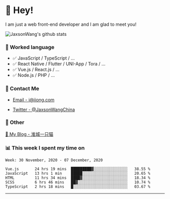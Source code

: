 # 👋 Hey!

I am just a web front-end developer and I am glad to meet you!

![JaxsonWang's github stats](https://github-readme-stats.vercel.app/api?username=JaxsonWang&&show_icons=true&&title_color=1abc9c&&icon_color=1abc9c)


### 📝 Worked language

- ✅ JavaScript / TypeScript / ...
- ✅ React Native / Flutter / UNI-App / Tora / ...
- ✅ Vue.js / React.js / ...
- ✅ Node.js / PHP / ...

### 📮 Contact Me

- [Email - i@iiong.com](mailto:i@iiong.com)

- [Twitter - @JaxsonWangChina](https://twitter.com/JaxsonWangChina)

### 🤪 Other

[📌 My Blog - 淮城一只猫](https://iiong.com)

### 📊 This week I spent my time on

<!--START_SECTION:waka-->
```text
Week: 30 November, 2020 - 07 December, 2020

Vue.js       24 hrs 19 mins  █████████▓░░░░░░░░░░░░░░░   38.55 % 
JavaScript   13 hrs 1 min    █████░░░░░░░░░░░░░░░░░░░░   20.65 % 
HTML         11 hrs 34 mins  ████▓░░░░░░░░░░░░░░░░░░░░   18.34 % 
SCSS         6 hrs 46 mins   ██▓░░░░░░░░░░░░░░░░░░░░░░   10.74 % 
TypeScript   2 hrs 18 mins   █░░░░░░░░░░░░░░░░░░░░░░░░   03.67 % 
```
<!--END_SECTION:waka-->

---
